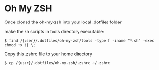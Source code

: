 # Oh My ZSH

Once cloned the oh-my-zsh into your local .dotfiles folder

make the sh scripts in tools directory executable:
```
$ find /{user}/.dotfiles/oh-my-zsh/tools -type f -iname "*.sh" -exec chmod +x {} \;
```

Copy this .zshrc file to your home directory
```
$ cp /{user}/.dotfiles/oh-my-zsh/.zshrc ~/.zshrc
```

